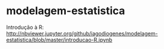 # modelagem-estatistica

Introdução à R:
http://nbviewer.jupyter.org/github/iagodiogenes/modelagem-estatistica/blob/master/introducao-R.ipynb
